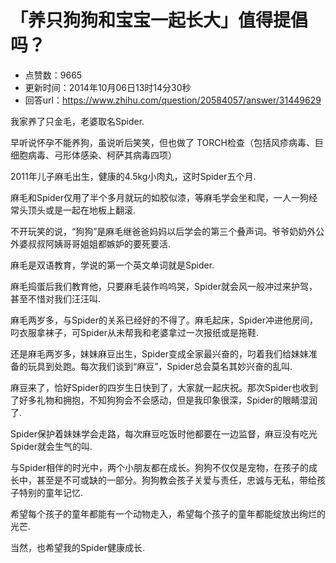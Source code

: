 # 「养只狗狗和宝宝一起长大」值得提倡吗？
- 点赞数：9665
- 更新时间：2014年10月06日13时14分30秒
- 回答url：https://www.zhihu.com/question/20584057/answer/31449629
<body>
 <p data-pid="LnL65N0r">我家养了只金毛，老婆取名Spider.</p>
 <p data-pid="bQidv9C2">早听说怀孕不能养狗，虽说听后笑笑，但也做了 TORCH检查（包括风疹病毒、巨细胞病毒、弓形体感染、柯萨其病毒四项）</p>
 <p data-pid="BNozWbPA">2011年儿子麻毛出生，健康的4.5kg小肉丸，这时Spider五个月.</p>
 <p data-pid="F1r12Cmp">麻毛和Spider仅用了半个多月就玩的如胶似漆，等麻毛学会坐和爬，一人一狗经常头顶头或是一起在地板上翻滚.</p>
 <p data-pid="i4vTbDlD">不开玩笑的说，“狗狗”是麻毛继爸爸妈妈以后学会的第三个叠声词。爷爷奶奶外公外婆叔叔阿姨哥哥姐姐都嫉妒的要死要活.</p>
 <p data-pid="W2UQiLSH">麻毛是双语教育，学说的第一个英文单词就是Spider.</p>
 <p data-pid="z22kezDp">麻毛捣蛋后我们教育他，只要麻毛装作呜呜哭，Spider就会风一般冲过来护驾，甚至不惜对我们汪汪叫.</p>
 <p data-pid="_8HLlFQS">麻毛两岁多，与Spider的关系已经好的不得了。麻毛起床，Spider冲进他房间，叼衣服拿袜子，可Spider从未帮我和老婆拿过一次报纸或是拖鞋.</p>
 <p data-pid="iQ3osUCC">还是麻毛两岁多，妹妹麻豆出生，Spider变成全家最兴奋的，叼着我们给妹妹准备的玩具到处跑。每次我们谈到“麻豆”，Spider总会莫名其妙兴奋的乱叫.</p>
 <p data-pid="HV21MQjh">麻豆来了，恰好Spider的四岁生日快到了，大家就一起庆祝。那次Spider也收到了好多礼物和拥抱，不知狗狗会不会感动，但是我印象很深，Spider的眼睛湿润了.</p>
 <p data-pid="6YjI6DXn">Spider保护着妹妹学会走路，每次麻豆吃饭时他都要在一边监督，麻豆没有吃光Spider就会生气的叫.</p>
 <p data-pid="FhPlmM3A">与Spider相伴的时光中，两个小朋友都在成长。狗狗不仅仅是宠物，在孩子的成长中，甚至是不可或缺的一部分。狗狗教会孩子关爱与责任，忠诚与无私，带给孩子特别的童年记忆.</p>
 <p data-pid="lMGRrS2i">希望每个孩子的童年都能有一个动物走入，希望每个孩子的童年都能绽放出绚烂的光芒.</p>
 <p data-pid="Jte6MqRs">当然，也希望我的Spider健康成长.</p>
</body>
